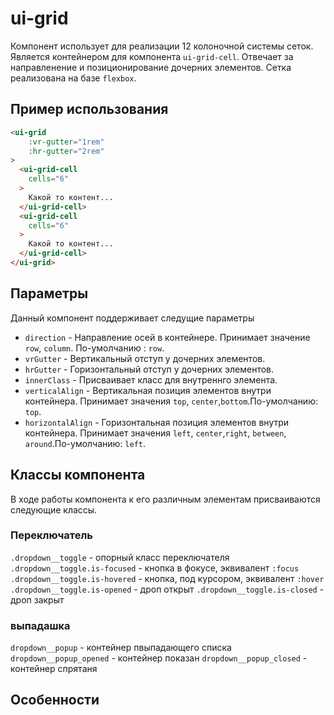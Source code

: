 # ui-grid
  Компонент использует для реализации 12 колоночной системы сеток. Является контейнером для компонента `ui-grid-cell`.
  Отвечает за направленение и позиционирование дочерних элементов. Сетка реализована на базе `flexbox`.
## Пример использования

````html
<ui-grid
    :vr-gutter="1rem"
    :hr-gutter="2rem"
>
  <ui-grid-cell
    cells="6"
  >
    Какой то контент...
  </ui-grid-cell>
  <ui-grid-cell
    cells="6"
  >
    Какой то контент...
  </ui-grid-cell>
</ui-grid>
````

## Параметры

Данный компонент поддерживает следущие параметры

* `direction` - Направление осей в контейнере. Принимает значение `row`, `column`. По-умолчанию : `row`.
* `vrGutter` - Вертикальный отступ у дочерних элементов.
* `hrGutter` - Горизонтальный отступ у дочерних элементов.
* `innerClass` - Присваивает класс для внутреннго элемента.
* `verticalAlign` - Вертикальная позиция элементов внутри контейнера. Принимает значения `top`, `center`,`bottom`.По-умолчанию: `top`.
* `horizontalAlign` - Горизонтальная позиция элементов внутри контейнера. Принимает значения `left`, `center`,`right`, `between`, `around`.По-умолчанию: `left`.

## Классы компонента

В ходе работы компонента к его различным элементам присваиваются следующие классы.

### Переключатель

`.dropdown__toggle` - опорный класс переключателя
`.dropdown__toggle.is-focused` - кнопка в фокусе, эквивалент `:focus`
`.dropdown__toggle.is-hovered` - кнопка, под курсором, эквивалент `:hover`
`.dropdown__toggle.is-opened` - дроп открыт
`.dropdown__toggle.is-closed` - дроп закрыт

### выпадашка

`dropdown__popup` - контейнер пвыпадающего списка
`dropdown__popup_opened` - контейнер показан
`dropdown__popup_closed` - контейнер спрятаня

## Особенности
